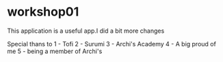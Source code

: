 # workshop01
This application is a useful app.I did a bit more changes

Special thans to 
1 - Tofi 
2 - Surumi 
3 - Archi's Academy 
4 - A big proud of me 
5 - being a member of Archi's  
